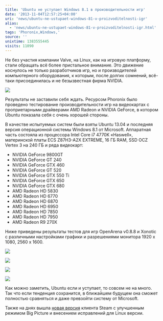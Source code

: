 ```yaml
---
title: 'Ubuntu не уступает Windows 8.1 в производительности игр'
date: '2013-11-04T12:57:25+04:00'
uri: 'news/ubuntu-ne-ustupaet-windows-81-v-proizvoditelnosti-igr'
alias: 
  - 'news/ubuntu-ne-ustupaet-windows-81-v-proizvoditelnosti-igr.html'
tags: 'Phoronix,Windows,'
source: ''
unixtime: 1383555445
visits: 11090
---
```

Не без участия компании Valve, на Linux, как на игровую платформу, стали обращать всё более пристальное внимание. Это движение коснулось не только разработчиков игр, но и производителей компьютерного оборудования, к которым, после долгих сомнений, всё-таки присоединилась и не безызвестная фирма NVIDIA.

[![](img/2013/11/04/12-00/test-ubuntu-10666479284-o.jpg)](img/2013/11/04/12-00/test-ubuntu-10666479284-o.jpg)

Результаты не заставили себя ждать. Ресурсом Phoronix было проведено тестирование производительности игр на видеокартах с проприетарными драйверами AMD Radeon и NVIDIA GeForce, в котором Ubuntu показала себя с очень хорошей стороны.

В качестве испытуемых систем были взяты Ubuntu 13.04 и последняя версия операционной системы Windows 8.1 от Microsoft. Аппаратная часть состояла из процессора Intel Core i7 4770K «Haswell», материнской платы ECS Z87H3-A2X EXTREME, 16 ГБ RAM, SSD OCZ Vertex 3 на 240 ГБ и ряда видеокарт:

*   NVIDIA GeForce 9800GT
*   NVIDIA GeForce GT 240
*   NVIDIA GeForce GTX 460
*   NVIDIA GeForce GT 520
*   NVIDIA GeForce GTX 550 Ti
*   NVIDIA GeForce GTX 650
*   NVIDIA GeForce GTX 680
*   AMD Radeon HD 5830
*   AMD Radeon HD 6770
*   AMD Radeon HD 6870
*   AMD Radeon HD 6950
*   AMD Radeon HD 7850
*   AMD Radeon HD 7950
*   AMD Radeon R9 270X

Ниже приведены результаты тестов для игр OpenArena v0.8.8 и Xonotic с различными настройками графики и разрешениями монитора 1920 x 1080, 2560 x 1600.

[![](img/2013/11/04/12-00/test-ubuntu-4-10666460296-o.jpg)](img/2013/11/04/12-00/test-ubuntu-4-10666460296-o.jpg)

[![](img/2013/11/04/12-00/test-ubuntu-3-10666479644-o.jpg)](img/2013/11/04/12-00/test-ubuntu-3-10666479644-o.jpg)

[![](img/2013/11/04/12-00/test-ubuntu-2-10666479754-o.jpg)](img/2013/11/04/12-00/test-ubuntu-2-10666479754-o.jpg)

[![](img/2013/11/04/12-00/test-ubuntu-1-10666479934-o.jpg)](img/2013/11/04/12-00/test-ubuntu-1-10666479934-o.jpg)

Как можно заметить, Ubuntu если и уступает, то совсем не на много. Так что если тенденция сохранится, в ближайшем будущем она сможет полностью сравняться и даже превзойти систему от Microsoft.

Также на днях вышла [новая версия](http://store.steampowered.com/news/11750/) клиента Steam с улучшенным режимом Big Picture и внесением исправлений для Linux версии.
